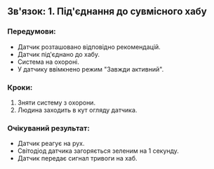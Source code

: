 ## Зв'язок: 1. Під'єднання до сувмісного хабу

### Передумови:
 - Датчик розташовано відповідно рекомендацій.
 - Датчик під'єднано до хабу.
 - Система на охороні.
 - У датчику ввімкнено режим "Завжди активний".

### Кроки:
1. Зняти систему з охорони.
2. Людина заходить в кут огляду датчика.

### Очікуваний результат:
- Датчик реагує на рух.
- Світодіод датчика загоряється зеленим на 1 секунду.
- Датчик передає сигнал тривоги на хаб.



